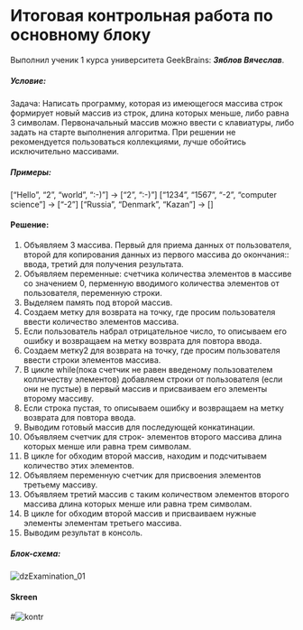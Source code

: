 # Итоговая контрольная работа по основному блоку
Выполнил ученик 1 курса университета GeekBrains: __*Зяблов Вячеслав*__.
##### Условие:
Задача: Написать программу, которая из имеющегося массива строк формирует новый массив из строк, длина которых меньше, либо равна 3 символам.
Первоначальный массив можно ввести с клавиатуры, либо задать на старте выполнения алгоритма.
При решении не рекомендуется пользоваться коллекциями, лучше обойтись исключительно массивами.
##### Примеры:
[“Hello”, “2”, “world”, “:-)”] → [“2”, “:-)”]
[“1234”, “1567”, “-2”, “computer science”] → [“-2”]
[“Russia”, “Denmark”, “Kazan”] → []
#### Решение:
1.  Объявляем 3 массива. Первый для приема данных от пользователя, второй для копирования данных из первого массива до окончания:: ввода, третий для получения результата.
2.  Объявляем переменные: счетчика количества элементов в массиве со значением 0,  перменную вводимого количества элементов от пользователя, переменную строки.
3.  Выделяем память под второй массив.
4.  Создаем метку для возврата на точку, где просим пользователя ввести количество элементов массива.
5.  Если пользователь набрал отрицательное число, то описываем его ошибку и возвращаем на метку возврата для повтора ввода.
6.  Создаем метку2 для возврата на точку, где просим пользователя ввести строки элементов массива.
7.  В цикле while(пока счетчик не равен введеному пользователем колличеству элементов) добавляем строки от пользователя (если они не пустые) в первый массив и присваиваем его элементы второму массиву.
8.  Если строка пустая, то описываем ошибку и возвращаем на метку возврата для повтора ввода.
9.  Выводим готовый массив для последующей конкатинации.
10. Объявляем счетчик для строк- элементов второго массива длина которых менше или равна трем символам.
11. В цикле for обходим второй массив, находим и подсчитываем количество этих элементов.
12. Объявляем переменную счетчик для присвоения элементов третьему массиву.
13. Объявляем третий массив с таким  количеством элементов второго массива длина которых менше или равна трем символам.
14. В цикле for обходим второй массив и присваиваем нужные элементы элементам третьего массива.
15. Выводим результат в консоль.
##### Блок-схема:
![dzExamination_01](https://github.com/VyacheslavChik22/Examination_01/assets/99678206/5f5046fb-c24d-4fb4-9e12-aceee055ca08)
#### Skreen
#![kontr](https://github.com/VyacheslavChik22/Examination_01/assets/99678206/9f1ba7b6-6577-4582-87ed-85c9a731904a)

